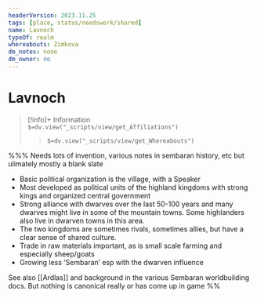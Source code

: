 ```yaml
---
headerVersion: 2023.11.25
tags: [place, status/needswork/shared]
name: Lavnoch
typeOf: realm
whereabouts: Zimkova
dm_notes: none
dm_owner: no
---
```

# Lavnoch
>[!info]+ Information  
> `$=dv.view("_scripts/view/get_Affiliations")`  
>> `$=dv.view("_scripts/view/get_Whereabouts")`

%%%
Needs lots of invention, various notes in sembaran history, etc but ulimately mostly a blank slate

- Basic political organization is the village, with a Speaker    
- Most developed as political units of the highland kingdoms with strong kings and organized central government    
- Strong alliance with dwarves over the last 50-100 years and many dwarves might live in some of the mountain towns. Some highlanders also live in dwarven towns in this area.    
- The two kingdoms are sometimes rivals, sometimes allies, but have a clear sense of shared culture.     
- Trade in raw materials important, as is small scale farming and especially sheep/goats    
- Growing less ‘Sembaran’ esp with the dwarven influence

See also [[Ardlas]] and background in the various Sembaran worldbuilding docs. But nothing is canonical really or has come up in game
%%




